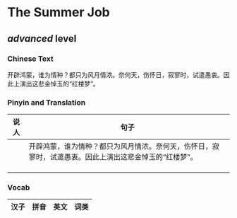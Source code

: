 # The Summer Job
## *advanced* level

### Chinese Text
开辟鸿蒙，谁为情种？都只为风月情浓。奈何天，伤怀日，寂寥时，试遣愚衷。因此上演出这悲金悼玉的“红楼梦”。

### Pinyin and Translation
|说人|句子|
|----|----|
||开辟鸿蒙，谁为情种？都只为风月情浓。奈何天，伤怀日，寂寥时，试遣愚衷。因此上演出这悲金悼玉的“红楼梦”。<br /><br />|
### Vocab
|汉子|拼音|英文|词类|
|----|----|----|----|
